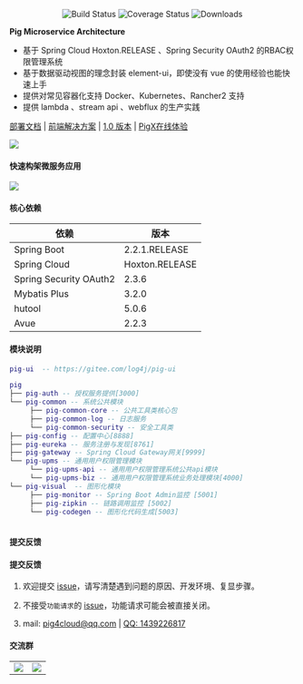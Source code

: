 <p align="center">
  <img src="https://img.shields.io/badge/Avue-2.2-green.svg" alt="Build Status">
  <img src="https://img.shields.io/badge/Spring%20Cloud-Hoxton.RELEASE-blue.svg" alt="Coverage Status">
  <img src="https://img.shields.io/badge/Spring%20Boot-2.2.1.RELEASE-blue.svg" alt="Downloads">
</p>
 
**Pig Microservice Architecture**   
   
- 基于 Spring Cloud Hoxton.RELEASE 、Spring Security OAuth2 的RBAC权限管理系统  
- 基于数据驱动视图的理念封装 element-ui，即使没有 vue 的使用经验也能快速上手  
- 提供对常见容器化支持 Docker、Kubernetes、Rancher2 支持  
- 提供 lambda 、stream api 、webflux 的生产实践   


<a href="http://pig4cloud.com/doc/pig" target="_blank">部署文档</a> | <a target="_blank" href="http://avue.top"> 前端解决方案</a> | <a target="_blank" href="https://gitee.com/log4j/pig/releases/v1.3.2"> 1.0  版本</a> | <a target="_blank" href="http://pigx.pig4cloud.com"> PigX在线体验</a>
    
![](https://images.gitee.com/uploads/images/2019/0330/065147_85756aea_410595.png)

#### 快速构架微服务应用  

<img src="https://images.gitee.com/uploads/images/2019/0823/120112_98bb9619_410595.gif"/>  
   
#### 核心依赖 


依赖 | 版本
---|---
Spring Boot |  2.2.1.RELEASE  
Spring Cloud | Hoxton.RELEASE
Spring Security OAuth2 | 2.3.6
Mybatis Plus | 3.2.0
hutool | 5.0.6
Avue | 2.2.3
   


#### 模块说明
```lua
pig-ui  -- https://gitee.com/log4j/pig-ui

pig
├── pig-auth -- 授权服务提供[3000]
└── pig-common -- 系统公共模块 
     ├── pig-common-core -- 公共工具类核心包
     ├── pig-common-log -- 日志服务
     └── pig-common-security -- 安全工具类
├── pig-config -- 配置中心[8888]
├── pig-eureka -- 服务注册与发现[8761]
├── pig-gateway -- Spring Cloud Gateway网关[9999]
└── pig-upms -- 通用用户权限管理模块
     └── pig-upms-api -- 通用用户权限管理系统公共api模块
     └── pig-upms-biz -- 通用用户权限管理系统业务处理模块[4000]
└── pig-visual  -- 图形化模块 
     ├── pig-monitor -- Spring Boot Admin监控 [5001]
     ├── pig-zipkin -- 链路调用监控 [5002]
     └── pig-codegen -- 图形化代码生成[5003]
	 
```
#### 提交反馈

#### 提交反馈

1. 欢迎提交 [issue](https://gitee.com/mallcloud/pig4mall/issues)，请写清楚遇到问题的原因、开发环境、复显步骤。

2. 不接受`功能请求`的 [issue](https://gitee.com/mallcloud/pig4mall/issues)，功能请求可能会被直接关闭。  

3. mail: <a href="mailto:1439226817@qq.com">pig4cloud@qq.com</a> | <a target="_blank" href="http://wpa.qq.com/msgrd?v=3&uin=2270033969&site=qq&menu=yes"> QQ: 1439226817</a>    

#### 交流群

<table>
  <tr>
    <td><a href="http://www.yjlive.cn" target="_blank"><img src="https://images.gitee.com/uploads/images/2020/0109/175504_2897c82d_134431.jpeg"></a></td>
    <td><a href="http://www.yjlive.cn" target="_blank"><img src="https://images.gitee.com/uploads/images/2020/0109/102351_cfd0b0c7_134431.png"></a></td>
  </tr>
</table>
